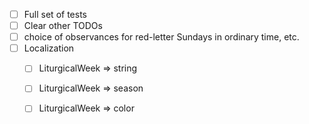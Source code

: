 - [ ] Full set of tests
- [ ] Clear other TODOs
- [ ] choice of observances for red-letter Sundays in ordinary time, etc.
- [ ] Localization
  - [ ] LiturgicalWeek => string
  - [ ] LiturgicalWeek => season
  - [ ] LiturgicalWeek => color

